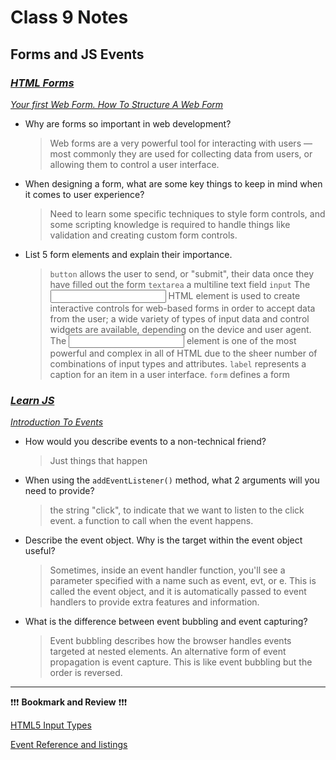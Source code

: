 # Class 9 Notes

## **Forms and JS Events**

### [*HTML Forms*](https://developer.mozilla.org/en-US/docs/Learn/Forms)

[*Your first Web Form. How To Structure A Web Form*](https://developer.mozilla.org/en-US/docs/Learn/Forms/How_to_structure_a_web_form)

- Why are forms so important in web development?

    > Web forms are a very powerful tool for interacting with users — most commonly they are used for collecting data from users, or allowing them to control a user interface.

- When designing a form, what are some key things to keep in mind when it comes to user experience?

    > Need to learn some specific techniques to style form controls, and some scripting knowledge is required to handle things like validation and creating custom form controls.

- List 5 form elements and explain their importance.

    > `button` allows the user to send, or "submit", their data once they have filled out the form
    > `textarea` a multiline text field
    > `input` The <input> HTML element is used to create interactive controls for web-based forms in order to accept data from the user; a wide variety of types of input data and control widgets are available, depending on the device and user agent. The <input> element is one of the most powerful and complex in all of HTML due to the sheer number of combinations of input types and attributes.
    > `label` represents a caption for an item in a user interface.
    > `form` defines a form

### [*Learn JS*](https://developer.mozilla.org/en-US/docs/Learn/JavaScript)

[*Introduction To Events*](https://developer.mozilla.org/en-US/docs/Learn/JavaScript/Building_blocks/Events)

- How would you describe events to a non-technical friend?

    > Just things that happen

- When using the `addEventListener()` method, what 2 arguments will you need to provide?

    > the string "click", to indicate that we want to listen to the click event.
    > a function to call when the event happens.

- Describe the event object. Why is the target within the event object useful?

    > Sometimes, inside an event handler function, you'll see a parameter specified with a name such as event, evt, or e. This is called the event object, and it is automatically passed to event handlers to provide extra features and information.

- What is the difference between event bubbling and event capturing?

    > Event bubbling describes how the browser handles events targeted at nested elements. An alternative form of event propagation is event capture. This is like event bubbling but the order is reversed.

----

❗❗❗ **Bookmark and Review** ❗❗❗

[HTML5 Input Types](https://developer.mozilla.org/en-US/docs/Learn/Forms/HTML5_input_types)

[Event Reference and listings](https://developer.mozilla.org/en-US/docs/Web/Events)